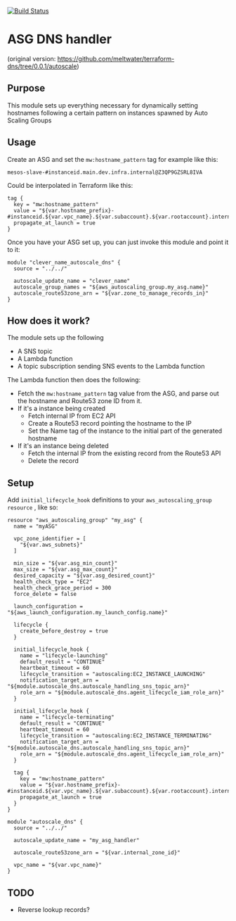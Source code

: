 [![Build Status](https://cloud.drone.io/api/badges/meltwater/terraform-aws-asg-dns-handler/status.svg)](https://cloud.drone.io/meltwater/terraform-aws-asg-dns-handler)

# ASG DNS handler

(original version: https://github.com/meltwater/terraform-dns/tree/0.0.1/autoscale)

## Purpose
This module sets up everything necessary for dynamically setting hostnames following a certain pattern on instances spawned by Auto Scaling Groups

## Usage
Create an ASG and set the `mw:hostname_pattern` tag for example like this:

```
mesos-slave-#instanceid.main.dev.infra.internal@Z3QP9GZSRL8IVA
```

Could be interpolated in Terraform like this:

```hcl
tag {
  key = "mw:hostname_pattern"
  value = "${var.hostname_prefix}-#instanceid.${var.vpc_name}.${var.subaccount}.${var.rootaccount}.internal@${var.internal_zone_id}"
  propagate_at_launch = true
}
```
	
Once you have your ASG set up, you can just invoke this module and point it to it:
```hcl
module "clever_name_autoscale_dns" {
  source = "../../"

  autoscale_update_name = "clever_name"
  autoscale_group_names = "${aws_autoscaling_group.my_asg.name}"
  autoscale_route53zone_arn = "${var.zone_to_manage_records_in}"
}
```

## How does it work?
The module sets up the following

- A SNS topic
- A Lambda function
- A topic subscription sending SNS events to the Lambda function

The Lambda function then does the following:

- Fetch the `mw:hostname_pattern` tag value from the ASG, and parse out the hostname and Route53 zone ID from it.
- If it's a instance being created
	- Fetch internal IP from EC2 API
	- Create a Route53 record pointing the hostname to the IP
	- Set the Name tag of the instance to the initial part of the generated hostname
- If it's an instance being deleted
	- Fetch the internal IP from the existing record from the Route53 API
	- Delete the record

## Setup

Add `initial_lifecycle_hook` definitions to your `aws_autoscaling_group resource` , like so:

```hcl
resource "aws_autoscaling_group" "my_asg" {
  name = "myASG"

  vpc_zone_identifier = [
    "${var.aws_subnets}"
  ]

  min_size = "${var.asg_min_count}"
  max_size = "${var.asg_max_count}"
  desired_capacity = "${var.asg_desired_count}"
  health_check_type = "EC2"
  health_check_grace_period = 300
  force_delete = false

  launch_configuration = "${aws_launch_configuration.my_launch_config.name}"

  lifecycle {
    create_before_destroy = true
  }
  
  initial_lifecycle_hook {
    name = "lifecycle-launching"
    default_result = "CONTINUE"
    heartbeat_timeout = 60
    lifecycle_transition = "autoscaling:EC2_INSTANCE_LAUNCHING"
    notification_target_arn = "${module.autoscale_dns.autoscale_handling_sns_topic_arn}"
    role_arn = "${module.autoscale_dns.agent_lifecycle_iam_role_arn}"
  }

  initial_lifecycle_hook {
    name = "lifecycle-terminating"
    default_result = "CONTINUE"
    heartbeat_timeout = 60
    lifecycle_transition = "autoscaling:EC2_INSTANCE_TERMINATING"
    notification_target_arn = "${module.autoscale_dns.autoscale_handling_sns_topic_arn}"
    role_arn = "${module.autoscale_dns.agent_lifecycle_iam_role_arn}"
  }

  tag {
    key = "mw:hostname_pattern"
    value = "${var.hostname_prefix}-#instanceid.${var.vpc_name}.${var.subaccount}.${var.rootaccount}.internal@${var.internal_zone_id}"
    propagate_at_launch = true
  }
}

module "autoscale_dns" {
  source = "../../"

  autoscale_update_name = "my_asg_handler"

  autoscale_route53zone_arn = "${var.internal_zone_id}"

  vpc_name = "${var.vpc_name}"
}

```


## TODO

- Reverse lookup records?
